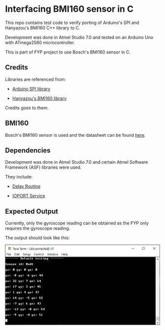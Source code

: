# Interfacing BMI160 sensor in C

This repo contains test code to verify porting of Arduino's SPI and Hanyazou's BMI160 C++ library to C.

Development was done in Atmel Studio 7.0 and tested on an Arduino Uno with ATmega2560 microcontroller.

This is part of FYP project to use Bosch's BMI160 sensor in C.

## Credits

Libraries are referenced from:

* [Arduino SPI library](https://github.com/arduino/ArduinoCore-avr/tree/master/libraries/SPI)

* [Hanyazou's BMI160 library](https://github.com/hanyazou/BMI160-Arduino)

Credits goes to them.

## BMI160

Bosch's BMI160 sensor is used and the datasheet can be found [here](https://www.bosch-sensortec.com/products/motion-sensors/imus/bmi160.html).

## Dependencies

Development was done in Atmel Studio 7.0 and certain Atmel Software Framework (ASF) libraries were used.

They include:

* [Delay Routine](https://asf.microchip.com/docs/latest/saml21/html/group__group__common__services__delay.html)

* [IOPORT Service](https://asf.microchip.com/docs/latest/saml21/html/group__ioport__group.html#gabc09edad7c3187dec63ce47e6f1b3c51)

## Expected Output

Currently, only the gyroscope reading can be obtained as the FYP only requires the gyroscope reading.

The output should look like this:

![Expected output](Capture.PNG)
